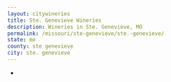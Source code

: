 ```yaml
---
layout: citywineries
title: Ste. Genevieve Wineries
description: Wineries in Ste. Genevieve, MO
permalink: /missouri/ste-genevieve/ste.-genevieve/
state: mo
county: ste genevieve
city: ste. genevieve
---
```

-

